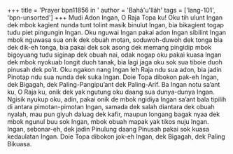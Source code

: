 +++
title = 'Prayer bpn11856 in '
author = 'Bahá'u'lláh'
tags = ['lang-101', 'bpn-unsorted']
+++
Mudi Adon Ingan, O Raja Topa ku! Oku tih ulunt Ingan dek mbok kagient nunda tunt tolint masik binulut Ingan, bia bikagient togap tudu piet pingungin Ingan. Oku nguwai Ingan pakai adon Ingan sibilint Ingan mbok nguwasa sua onik dek obuah motan, soduwoh-duwoh dek tonga bia dek dik-eh tonga, bia pakai dek sok asong dek memang pingidip mbok bigoyuang tudu siginap dek obuah nai, odak nogap oku pakai kuasa Ingan dek mbok nyokuab longit duoh tanak, bia lagi jaga oku sok sua tiboie duoh pinusah dek po’it. Oku ngakon nang Ingan leh Raja ndu sua adon, bia jadin Pinotap ndu sua nunda dek suka Ingan. Doie Topa dibokon pak-eh Ingan, dek Bigagah, dek Paling-Pangipu’ant dek Paling-Arif.
Ba Ingan notu sa’ant ku, O Raja ku, onik dek yak ngutung oku daang sua dunya-dunya Ingan. Ngisik nyukup oku, adin, pakai onik de mbok ngidiya Ingan sa’ant bala tipilih di antara pimotan-pimotan Ingan, samada dek salah diantara dek obuah nyalah, mau pun giyuh daluag dek kafir, maupun longang bagak nyaa dek mbok ngunul buu sok Ingan, mbok obuah mapak yak tikos nuju Ingan. 
Ingan, sebonar-eh, dek jadin Pinulung daang Pinusah pakai sok kuasa kedaulatan Ingan. Doie Topa dibokon jok-eh Ingan, dek Bigagah, dek Paling Bikuasa.
